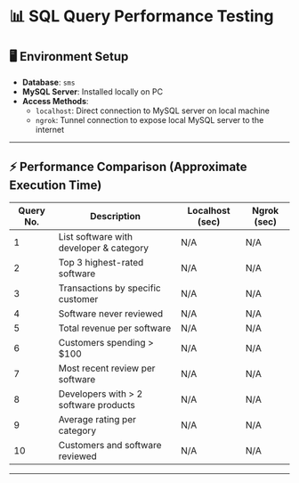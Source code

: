 # 📊 SQL Query Performance Testing

## 🖥️ Environment Setup

- **Database**: `sms`
- **MySQL Server**: Installed locally on PC
- **Access Methods**:
  - `localhost`: Direct connection to MySQL server on local machine
  - `ngrok`: Tunnel connection to expose local MySQL server to the internet

---

## ⚡ Performance Comparison (Approximate Execution Time)

| Query No. | Description                                | Localhost (sec) | Ngrok (sec) |
|-----------|--------------------------------------------|------------------|-------------|
| 1         | List software with developer & category    | N/A              | N/A         |
| 2         | Top 3 highest-rated software               | N/A              | N/A         |
| 3         | Transactions by specific customer          | N/A              | N/A         |
| 4         | Software never reviewed                    | N/A              | N/A         |
| 5         | Total revenue per software                 | N/A              | N/A         |
| 6         | Customers spending > $100                  | N/A              | N/A         |
| 7         | Most recent review per software            | N/A              | N/A         |
| 8         | Developers with > 2 software products      | N/A              | N/A         |
| 9         | Average rating per category                | N/A              | N/A         |
| 10        | Customers and software reviewed            | N/A              | N/A         |

---
